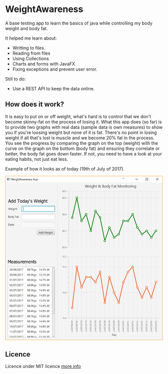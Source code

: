 # WeightAwareness
A base testing app to learn the basics of java while controlling my body weight and body fat.

It helped me learn about:
* Writting to files. 
* Reading from files
* Using Collections
* Charts and forms with JavaFX
* Fixing exceptions and prevent user error. 

Still to do:
* Use a REST API to keep the data online. 


## How does it work?
It is easy to put on or off weight, what's hard is to control that we don't become skinny-fat on the process of losing it. 
What this app does (so far) is to provide two graphs with real data (sample data is own measures) to show you if you're loosing weight but none of it is fat. There's no point in losing weight if all that's lost is muscle and we become 20% fat in the process. 
You see the progress by comparing the graph on the top (weight) with the curve on the graph on the bottom (body fat) and ensuring they correlate or better, the body fat goes down faster. If not, you need to have a look at your eating habits, not just eat less. 

Example of how it looks as of today (19th of July of 2017). 

![Screen Capture of the app](https://raw.githubusercontent.com/maikeldotuk/WeightAwareness/master/readmefiles/Capture.JPG)

## Licence

Licence under MIT licence [more info](LICENCE)
